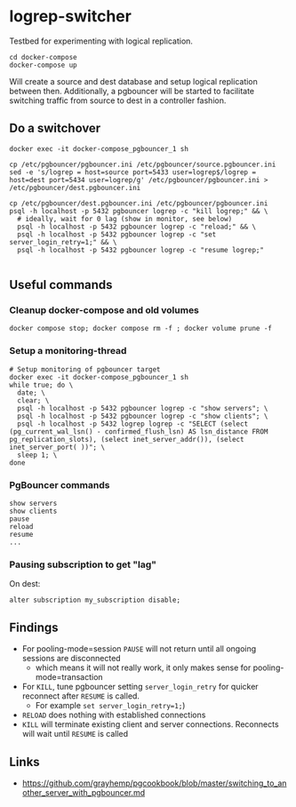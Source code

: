 # logrep-switcher

Testbed for experimenting with logical replication. 

```
cd docker-compose
docker-compose up
```

Will create a source and dest database and setup logical replication between then. Additionally, a pgbouncer will be started
to facilitate switching traffic from source to dest in a controller fashion.

## Do a switchover

```shell
docker exec -it docker-compose_pgbouncer_1 sh

cp /etc/pgbouncer/pgbouncer.ini /etc/pgbouncer/source.pgbouncer.ini
sed -e 's/logrep = host=source port=5433 user=logrep$/logrep = host=dest port=5434 user=logrep/g' /etc/pgbouncer/pgbouncer.ini > /etc/pgbouncer/dest.pgbouncer.ini

cp /etc/pgbouncer/dest.pgbouncer.ini /etc/pgbouncer/pgbouncer.ini
psql -h localhost -p 5432 pgbouncer logrep -c "kill logrep;" && \
  # ideally, wait for 0 lag (show in monitor, see below)
  psql -h localhost -p 5432 pgbouncer logrep -c "reload;" && \
  psql -h localhost -p 5432 pgbouncer logrep -c "set server_login_retry=1;" && \
  psql -h localhost -p 5432 pgbouncer logrep -c "resume logrep;"
  

```


## Useful commands

### Cleanup docker-compose and old volumes

```
docker compose stop; docker compose rm -f ; docker volume prune -f
```

### Setup a monitoring-thread

```
# Setup monitoring of pgbouncer target
docker exec -it docker-compose_pgbouncer_1 sh
while true; do \
  date; \
  clear; \
  psql -h localhost -p 5432 pgbouncer logrep -c "show servers"; \
  psql -h localhost -p 5432 pgbouncer logrep -c "show clients"; \
  psql -h localhost -p 5432 logrep logrep -c "SELECT (select (pg_current_wal_lsn() - confirmed_flush_lsn) AS lsn_distance FROM pg_replication_slots), (select inet_server_addr()), (select inet_server_port( ))"; \
  sleep 1; \
done
```

### PgBouncer commands

```
show servers
show clients
pause
reload
resume
...
```

### Pausing subscription to get "lag"

On dest:
```
alter subscription my_subscription disable;
```

## Findings

* For pooling-mode=session `PAUSE` will not return until all ongoing sessions are disconnected
    - which means it will not really work, it only makes sense for pooling-mode=transaction
* For `KILL`, tune pgbouncer setting `server_login_retry` for quicker reconnect after `RESUME` is called. 
  - For example `set server_login_retry=1;`)
* `RELOAD` does nothing with established connections
* `KILL` will terminate existing client and server connections. Reconnects will wait until `RESUME` is called 


## Links

* https://github.com/grayhemp/pgcookbook/blob/master/switching_to_another_server_with_pgbouncer.md

